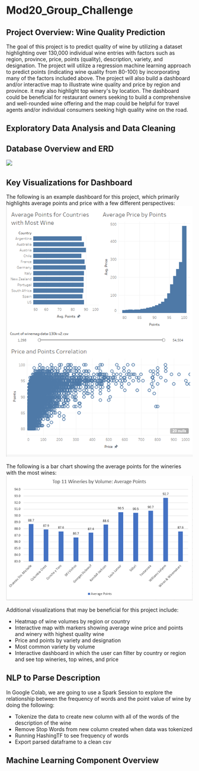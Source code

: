 # Mod20_Group_Challenge

## Project Overview: Wine Quality Prediction
The goal of this project is to predict quality of wine by utilizing a dataset highlighting over 130,000 individual wine entries with factors such as region, province, price, points (quality), description, variety, and designation. The project will utilize a regression machine learning approach to predict points (indicating wine quality from 80-100) by incorporating many of the factors included above. The project will also build a dashboard and/or interactive map to illustrate wine quality and price by region and province. it may also highlight top winery's by location. The dashboard could be beneficial for restaurant owners seeking to build a comprehensive and well-rounded wine offering and the map could be helpful for travel agents and/or individual consumers seeking high quality wine on the road.

## Exploratory Data Analysis and Data Cleaning



## Database Overview and ERD
![](/Images/Wine_ERD.png)

## Key Visualizations for Dashboard
The following is an example dashboard for this project, which primarily highlights average points and price with a few different perspectives: 
![](/Images/PracticeDashboard.png)


The following is a bar chart showing the average points for the wineries with the most wines:
![](/Images/TopWineriesAvePoints.png)

Additional visualizations that may be beneficial for this project include: 
- Heatmap of wine volumes by region or country
- Interactive map with markers showing average wine price and points and winery with highest quality wine
- Price and points by variety and designation
- Most common variety by volume
- Interactive dashboard in which the user can filter by country or region and see top wineries, top wines, and price

## NLP to Parse Description
In Google Colab, we are going to use a Spark Session to explore the relationship between the frequency of words and the point value of wine by doing the following:
- Tokenize the data to create new column with all of the words of the description of the wine
- Remove Stop Words from new column created when data was tokenized
- Running HashingTF to see frequency of words
- Export parsed dataframe to a clean csv

## Machine Learning Component Overview
